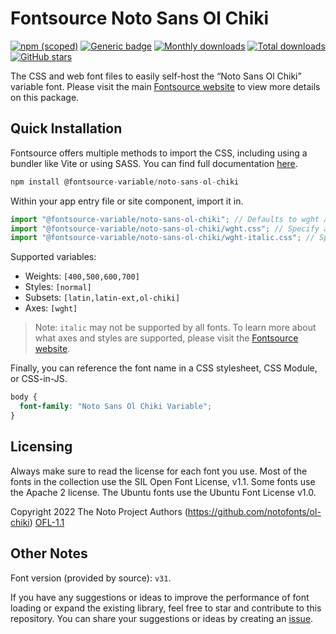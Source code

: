 # Fontsource Noto Sans Ol Chiki

[![npm (scoped)](https://img.shields.io/npm/v/@fontsource-variable/noto-sans-ol-chiki?color=brightgreen)](https://www.npmjs.com/package/@fontsource-variable/noto-sans-ol-chiki) [![Generic badge](https://img.shields.io/badge/fontsource-passing-brightgreen)](https://github.com/fontsource/fontsource) [![Monthly downloads](https://badgen.net/npm/dm/@fontsource-variable/noto-sans-ol-chiki)](https://github.com/fontsource/fontsource) [![Total downloads](https://badgen.net/npm/dt/@fontsource-variable/noto-sans-ol-chiki)](https://github.com/fontsource/fontsource) [![GitHub stars](https://img.shields.io/github/stars/fontsource/fontsource.svg?style=social&label=Star)](https://github.com/fontsource/fontsource/stargazers)

The CSS and web font files to easily self-host the “Noto Sans Ol Chiki” variable font. Please visit the main [Fontsource website](https://fontsource.org/fonts/noto-sans-ol-chiki) to view more details on this package.

## Quick Installation

Fontsource offers multiple methods to import the CSS, including using a bundler like Vite or using SASS. You can find full documentation [here](https://fontsource.org/docs/getting-started/introduction).

```javascript
npm install @fontsource-variable/noto-sans-ol-chiki
```

Within your app entry file or site component, import it in.

```javascript
import "@fontsource-variable/noto-sans-ol-chiki"; // Defaults to wght axis
import "@fontsource-variable/noto-sans-ol-chiki/wght.css"; // Specify axis
import "@fontsource-variable/noto-sans-ol-chiki/wght-italic.css"; // Specify axis and style
```

Supported variables:
- Weights: `[400,500,600,700]`
- Styles: `[normal]`
- Subsets: `[latin,latin-ext,ol-chiki]`
- Axes: `[wght]`

> Note: `italic` may not be supported by all fonts. To learn more about what axes and styles are supported, please visit the [Fontsource website](https://fontsource.org/fonts/noto-sans-ol-chiki).

Finally, you can reference the font name in a CSS stylesheet, CSS Module, or CSS-in-JS.

```css
body {
  font-family: "Noto Sans Ol Chiki Variable";
}
```

## Licensing
Always make sure to read the license for each font you use. Most of the fonts in the collection use the SIL Open Font License, v1.1. Some fonts use the Apache 2 license. The Ubuntu fonts use the Ubuntu Font License v1.0.

Copyright 2022 The Noto Project Authors (https://github.com/notofonts/ol-chiki)
[OFL-1.1](https://openfontlicense.org)

## Other Notes
Font version (provided by source): `v31`.

If you have any suggestions or ideas to improve the performance of font loading or expand the existing library, feel free to star and contribute to this repository. You can share your suggestions or ideas by creating an [issue](https://github.com/fontsource/fontsource/issues).